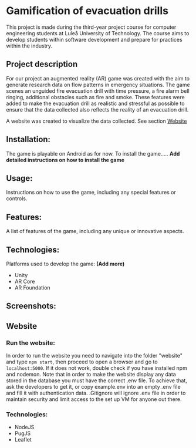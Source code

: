 # Gamification of evacuation drills
This project is made during the third-year project course for computer engineering students at Luleå University of Technology. The course aims to develop students within software development and prepare for practices within the industry.

## Project description 
For our project an augmented reality (AR) game was created with the aim to generate research data on flow patterns in emergency situations. The game scenes an unguided fire evacuation drill with time pressure, a fire alarm bell ringing, additional obstacles such as fire and smoke. These features were added to make the evacuation drill as realistic and stressful as possible to ensure that the data collected also reflects the reality of an evacuation drill.

A website was created to visualize the data collected. See section [Website](#website)

## Installation: 
The game is playable on Android as for now. To install the game….. **Add detailed instructions on how to install the game**

## Usage: 
Instructions on how to use the game, including any special features or controls.

## Features:
A list of features of the game, including any unique or innovative aspects.

## Technologies: 
Platforms used to develop the game: **(Add more)**

* Unity
* AR Core
* AR Foundation

## Screenshots: 

## <a name="website"></a>Website

### Run the website:
In order to run the website you need to navigate into the folder "website" and type `npm start`, then proceed to open a browser and go to `localhost:5000`. If it does not work, double check if you have installed npm and nodemon.
Note that in order to make the website display any data stored in the database you must have the correct .env file. To achieve that, ask the developers to get it, or copy example.env into an empty .env file and fill it with authentication data. .Gitignore will ignore .env file in order to maintain security and limit access to the set up VM for anyone out there.

### Technologies:
 
* NodeJS
* PugJS
* Leaflet
